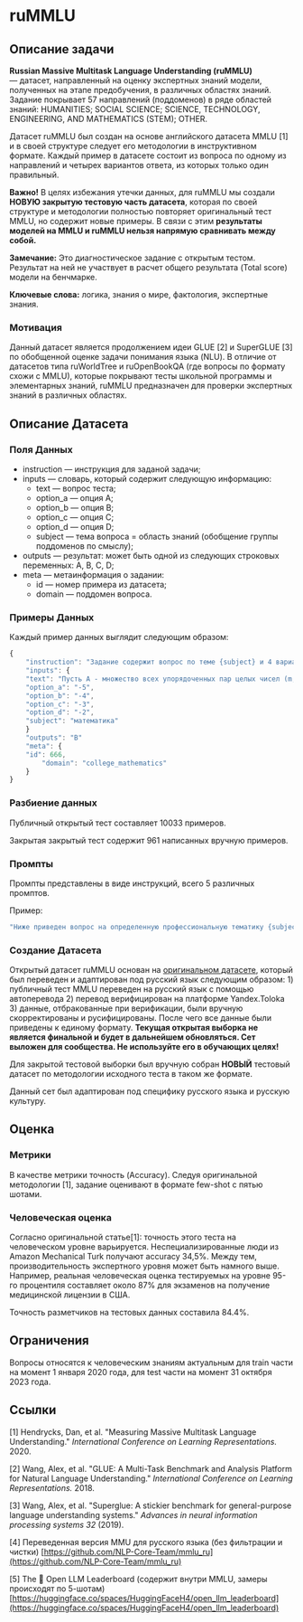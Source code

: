 # ruMMLU

## Описание задачи

**Russian Massive Multitask Language Understanding (ruMMLU)** — датасет, направленный на оценку экспертных знаний модели, полученных на этапе предобучения, в различных областях знаний. Задание покрывает 57 направлений (поддоменов) в ряде областей знаний:  HUMANITIES; SOCIAL SCIENCE; SCIENCE, TECHNOLOGY, ENGINEERING, AND MATHEMATICS (STEM); OTHER.

Датасет ruMMLU был создан на основе английского датасета MMLU [1] и в своей структуре следует его методологии в инструктивном формате. Каждый пример в датасете состоит из вопроса по одному из направлений и четырех вариантов ответа, из которых только один правильный.

**Важно!** В целях избежания утечки данных, для ruMMLU мы создали **НОВУЮ закрытую тестовую часть датасета**, которая по своей структуре и методологии полностью повторяет оригинальный тест MMLU, но содержит новые примеры. В связи с этим **результаты моделей на MMLU и ruMMLU нельзя напрямую сравнивать между собой.**



**Замечание:** Это диагностическое задание с открытым тестом. Результат на ней не участвует в расчет общего результата (Total score) модели на бенчмарке.

**Ключевые слова:** логика, знания о мире, фактология, экспертные знания.

### Мотивация

Данный датасет является продолжением идеи GLUE [2] и SuperGLUE [3] по обобщенной оценке задачи понимания языка (NLU). В отличие от датасетов типа ruWorldTree и ruOpenBookQA (где вопросы по формату схожи с MMLU), которые покрывают тесты школьной программы и элементарных знаний, ruMMLU предназначен для проверки экспертных знаний в различных областях.

## Описание Датасета

### Поля Данных

- instruction — инструкция для заданой задачи;
- inputs — словарь, который содержит следующую информацию:
    - text — вопрос теста;
    - option_a — опция A;
    - option_b — опция B;
    - option_c — опция C;
    - option_d — опция D;
    - subject — тема вопроса = область знаний (обобщение группы поддоменов по смыслу);
- outputs — результат: может быть одной из следующих строковых переменных: A, B, C, D;
- meta — метаинформация о задании:
    - id — номер примера из датасета;
    - domain — поддомен вопроса.

### Примеры Данных

Каждый пример данных выглядит следующим образом:

```jsx
{
    "instruction": "Задание содержит вопрос по теме {subject} и 4 варианта ответа A, B, C, D, из которых только один правильный.\\n{text}\\nA {option_a}\\nB {option_b}\\nC {option_c}\\nD {option_d}\\nЗапишите букву правильного ответа\\nОтвет:"
    "inputs": {
	"text": "Пусть A - множество всех упорядоченных пар целых чисел (m, n), таких, что 7m + 12n = 22. Какое наибольшее отрицательное число в множестве B = {m + n : (m, n) \\\\in A}?\\n",
	"option_a": "-5",
	"option_b": "-4",
	"option_c": "-3",
	"option_d": "-2",
	"subject": "математика"
    }
    "outputs": "B"
    "meta": {
	"id": 666,
        "domain": "college_mathematics"
    }
}
```

### Разбиение данных

Публичный открытый тест составляет 10033 примеров.

Закрытая закрытый тест содержит 961 написанных вручную примеров.

### Промпты

Промпты представлены в виде инструкций, всего 5 различных промптов.

Пример:

```jsx
"Ниже приведен вопрос на определенную профессиональную тематику {subject} и даны варианты ответа A, B, C, D. Гарантируется, что только один из ответов правильный.\nПравильно ответьте на вопрос, выбрав букву A, B, C или D:\n{text}\nA {option_a}\nB {option_b}\nC {option_c}\nD {option_d}\nОтвет:".
```

### Создание Датасета

Открытый датасет ruMMLU основан на [оригинальном датасете](https://github.com/hendrycks/test), который был переведен и адаптирован под русский язык следующим образом: 1) публичный тест MMLU переведен на русский язык с помощью автоперевода 2) перевод верифицирован на платформе Yandex.Toloka 3) данные, отбракованные при верификации, были вручную скорректированы и русифицированы. После чего все данные были приведены к единому формату. **Текущая открытая выборка не является финальной и будет в дальнейшем обновляться. Сет выложен для сообщества. Не используйте его в обучающих целях!**

Для закрытой тестовой выборки был вручную собран **НОВЫЙ** тестовый датасет по методологии исходного теста в таком же формате.

Данный сет был адаптирован под специфику русского языка и русскую культуру.

## Оценка

### Метрики

В качестве метрики точность (Accuracy). Следуя оригинальной методологии [1], задание оценивают в формате few-shot с пятью шотами.

### Человеческая оценка

Согласно оригинальной статье[1]: точность этого теста на человеческом уровне варьируется. Неспециализированные люди из Amazon Mechanical Turk получают accuracy 34,5%. Между тем, производительность экспертного уровня может быть намного выше. Например, реальная человеческая оценка тестируемых на уровне 95-го процентиля составляет около 87% для экзаменов на получение медицинской лицензии в США.

Точность разметчиков на тестовых данных составила 84.4%.

## Ограничения

Вопросы относятся к человеческим знаниям актуальным для train части на момент 1 января 2020 года, для test части на момент 31 октября 2023 года.

## Ссылки

[1] Hendrycks, Dan, et al. "Measuring Massive Multitask Language Understanding." *International Conference on Learning Representations.* 2020.

[2] Wang, Alex, et al. "GLUE: A Multi-Task Benchmark and Analysis Platform for Natural Language Understanding." *International Conference on Learning Representations.* 2018.

[3] Wang, Alex, et al. "Superglue: A stickier benchmark for general-purpose language understanding systems." *Advances in neural information processing systems 32* (2019).

[4] Переведенная версия MMU для русского языка (без фильтрации и чистки) [https://github.com/NLP-Core-Team/mmlu_ru](https://github.com/NLP-Core-Team/mmlu_ru)

[5] The 🤗 Open LLM Leaderboard (содержит внутри MMLU, замеры происходят по 5-шотам) [https://huggingface.co/spaces/HuggingFaceH4/open_llm_leaderboard](https://huggingface.co/spaces/HuggingFaceH4/open_llm_leaderboard)
